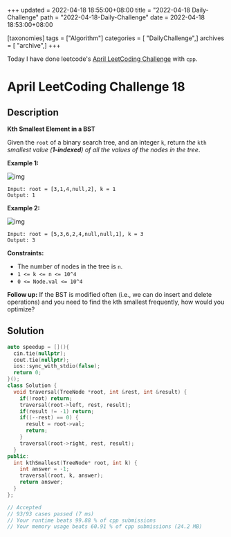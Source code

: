 +++
updated = 2022-04-18 18:55:00+08:00
title = "2022-04-18 Daily-Challenge"
path = "2022-04-18-Daily-Challenge"
date = 2022-04-18 18:53:00+08:00

[taxonomies]
tags = ["Algorithm"]
categories = [ "DailyChallenge",]
archives = [ "archive",]
+++

Today I have done leetcode's [April LeetCoding Challenge](https://leetcode.com/problems/kth-smallest-element-in-a-bst/) with `cpp`.

<!-- more -->

# April LeetCoding Challenge 18

## Description

**Kth Smallest Element in a BST**

Given the `root` of a binary search tree, and an integer `k`, return *the* `kth` *smallest value (**1-indexed**) of all the values of the nodes in the tree*.

 

**Example 1:**

![img](https://assets.leetcode.com/uploads/2021/01/28/kthtree1.jpg)

```
Input: root = [3,1,4,null,2], k = 1
Output: 1
```

**Example 2:**

![img](https://assets.leetcode.com/uploads/2021/01/28/kthtree2.jpg)

```
Input: root = [5,3,6,2,4,null,null,1], k = 3
Output: 3
```

 

**Constraints:**

- The number of nodes in the tree is `n`.
- `1 <= k <= n <= 10^4`
- `0 <= Node.val <= 10^4`

 

**Follow up:** If the BST is modified often (i.e., we  can do insert and delete operations) and you need to find the kth  smallest frequently, how would you optimize?

## Solution

``` cpp
auto speedup = [](){
  cin.tie(nullptr);
  cout.tie(nullptr);
  ios::sync_with_stdio(false);
  return 0;
}();
class Solution {
  void traversal(TreeNode *root, int &rest, int &result) {
    if(!root) return;
    traversal(root->left, rest, result);
    if(result != -1) return;
    if((--rest) == 0) {
      result = root->val;
      return;
    }
    traversal(root->right, rest, result);
  }
public:
  int kthSmallest(TreeNode* root, int k) {
    int answer = -1;
    traversal(root, k, answer);
    return answer;
  }
};

// Accepted
// 93/93 cases passed (7 ms)
// Your runtime beats 99.88 % of cpp submissions
// Your memory usage beats 60.91 % of cpp submissions (24.2 MB)
```
